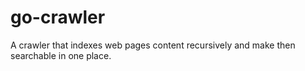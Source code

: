 # go-crawler
A crawler that indexes web pages content recursively and make then searchable in one place.
